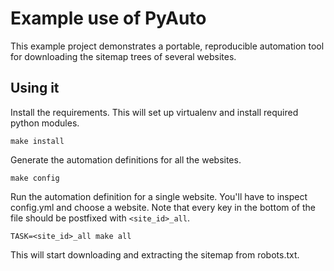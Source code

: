 # Example use of PyAuto

This example project demonstrates a portable, reproducible automation tool for
downloading the sitemap trees of several websites.

## Using it

Install the requirements. This will set up virtualenv and install required python modules.

```
make install
```

Generate the automation definitions for all the websites.

```
make config
```

Run the automation definition for a single website. You'll have to inspect config.yml and choose a website.
Note that every key in the bottom of the file should be postfixed with `<site_id>_all`.

```
TASK=<site_id>_all make all
```

This will start downloading and extracting the sitemap from robots.txt.

